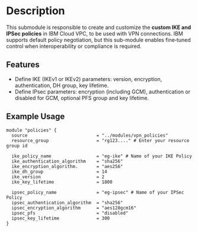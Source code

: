 # Description

This submodule is responsible to create and customize the **custom IKE and IPSec policies** in IBM Cloud VPC, to be used with VPN connections. IBM supports default policy negotiation, but this sub-module enables fine‑tuned control when interoperability or compliance is required.

## Features

- Define IKE (IKEv1 or IKEv2) parameters: version, encryption, authentication, DH group, key lifetime.
- Define IPsec parameters: encryption (including GCM), authentication or disabled for GCM, optional PFS group and key lifetime.

## Example Usage

```hcl
module "policies" {
  source                          = "../modules/vpn_policies"
  resource_group                  = "rg123...." # Enter your resource group id

  ike_policy_name                 = "eg-ike" # Name of your IKE Policy
  ike_authentication_algorithm    = "sha256"
  ike_encryption_algorithm.       = "aes256"
  ike_dh_group                    = 14
  ike_version                     = 2
  ike_key_lifetime                = 1800

  ipsec_policy_name               = "eg-ipsec" # Name of your IPSec Policy
  ipsec_authentication_algorithm  = "sha256"
  ipsec_encryption_algorithm      = "aes128gcm16"
  ipsec_pfs                       = "disabled"
  ipsec_key_lifetime              = 300
}
```
